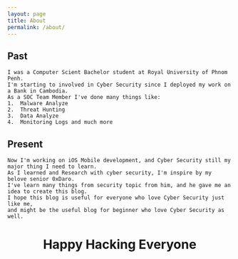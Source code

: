 ```yaml
---
layout: page
title: About
permalink: /about/
---
```


## Past
```Description
I was a Computer Scient Bachelor student at Royal University of Phnom Penh. 
I'm starting to involved in Cyber Security since I deployed my work on a Bank in Cambodia.
As a SOC Team Member I've done many things like:
1.  Malware Analyze
2.  Threat Hunting
3.  Data Analyze
4.  Monitoring Logs and much more
```

## Present

```Description
Now I'm working on iOS Mobile development, and Cyber Security still my major thing I need to learn.
As I learned and Research with cyber security, I'm inspire by my belove senior 0xDaro.
I've learn many things from security topic from him, and he gave me an idea to create this blog.
I hope this blog is useful for everyone who love Cyber Security just like me,
and might be the useful blog for beginner who love Cyber Security as well.
```
<html>
    <body>
        <center>
            <h1>Happy Hacking Everyone</h1>
        </center>
    </body>
</html>